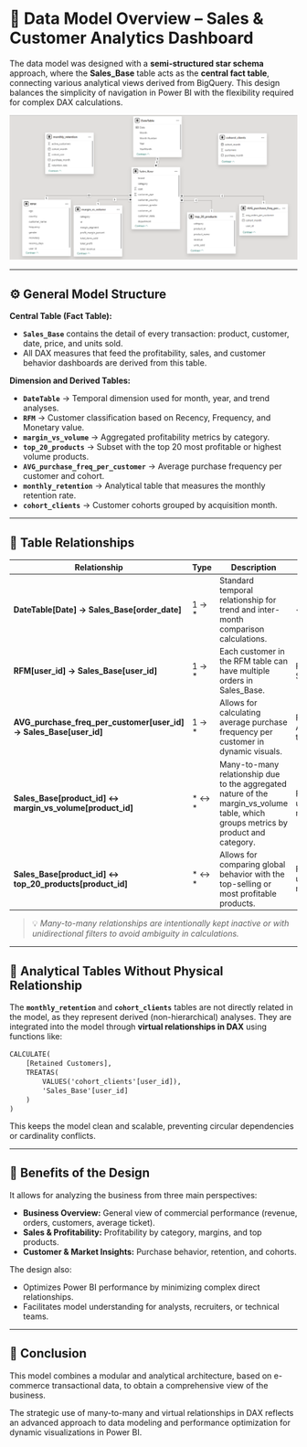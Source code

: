# 🧩 Data Model Overview – Sales & Customer Analytics Dashboard

The data model was designed with a **semi-structured star schema** approach, where the **Sales_Base** table acts as the **central fact table**, connecting various analytical views derived from BigQuery.
This design balances the simplicity of navigation in Power BI with the flexibility required for complex DAX calculations.

![Click here to see the Data Model Image](Data_model_capture.png)

---

## ⚙️ General Model Structure

**Central Table (Fact Table):**
* **`Sales_Base`** contains the detail of every transaction: product, customer, date, price, and units sold.
* All DAX measures that feed the profitability, sales, and customer behavior dashboards are derived from this table.

**Dimension and Derived Tables:**
* **`DateTable`** → Temporal dimension used for month, year, and trend analyses.
* **`RFM`** → Customer classification based on Recency, Frequency, and Monetary value.
* **`margin_vs_volume`** → Aggregated profitability metrics by category.
* **`top_20_products`** → Subset with the top 20 most profitable or highest volume products.
* **`AVG_purchase_freq_per_customer`** → Average purchase frequency per customer and cohort.
* **`monthly_retention`** → Analytical table that measures the monthly retention rate.
* **`cohort_clients`** → Customer cohorts grouped by acquisition month.

---

## 🔗 Table Relationships

| Relationship | Type | Description | Filter Direction |
|-----------|------|--------------|--------------------|
| **DateTable[Date] → Sales_Base[order_date]** | 1 → * | Standard temporal relationship for trend and inter-month comparison calculations. | ↔ Bidirectional |
| **RFM[user_id] → Sales_Base[user_id]** | 1 → * | Each customer in the RFM table can have multiple orders in Sales_Base. | From RFM to Sales_Base |
| **AVG_purchase_freq_per_customer[user_id] → Sales_Base[user_id]** | 1 → * | Allows for calculating average purchase frequency per customer in dynamic visuals. | From AVG_purchase_freq to Sales_Base |
| **Sales_Base[product_id] ↔ margin_vs_volume[product_id]** | * ↔ * | Many-to-many relationship due to the aggregated nature of the margin_vs_volume table, which groups metrics by product and category. | Filter controlled using DAX measures. |
| **Sales_Base[product_id] ↔ top_20_products[product_id]** | * ↔ * | Allows for comparing global behavior with the top-selling or most profitable products. | Filter controlled using DAX measures. |

> 💡 *Many-to-many relationships are intentionally kept inactive or with unidirectional filters to avoid ambiguity in calculations.*

---

## 🧠 Analytical Tables Without Physical Relationship

The **`monthly_retention`** and **`cohort_clients`** tables are not directly related in the model, as they represent derived (non-hierarchical) analyses.
They are integrated into the model through **virtual relationships in DAX** using functions like:

```DAX
CALCULATE(
    [Retained Customers],
    TREATAS(
        VALUES('cohort_clients'[user_id]),
        'Sales_Base'[user_id]
    )
)
```
This keeps the model clean and scalable, preventing circular dependencies or cardinality conflicts.

---

## 🧭 Benefits of the Design

It allows for analyzing the business from three main perspectives:
* **Business Overview:** General view of commercial performance (revenue, orders, customers, average ticket).
* **Sales & Profitability:** Profitability by category, margins, and top products.
* **Customer & Market Insights:** Purchase behavior, retention, and cohorts.

The design also:
* Optimizes Power BI performance by minimizing complex direct relationships.
* Facilitates model understanding for analysts, recruiters, or technical teams.

---

## 📘 Conclusion

This model combines a modular and analytical architecture, based on e-commerce transactional data, to obtain a comprehensive view of the business.

The strategic use of many-to-many and virtual relationships in DAX reflects an advanced approach to data modeling and performance optimization for dynamic visualizations in Power BI.


